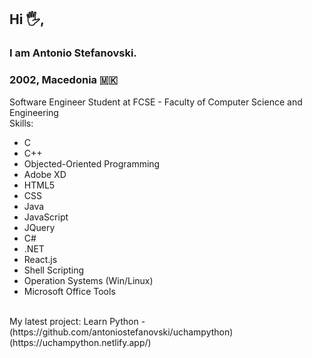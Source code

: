 ## Hi 🖐,<br>
### I am Antonio Stefanovski.<br>
### 2002, Macedonia 🇲🇰<br>
Software Engineer Student at FCSE - Faculty of Computer Science and Engineering<br>
Skills: <br>
<ul>
  <li>C</li>
  <li>C++</li>
  <li>Objected-Oriented Programming</li>
  <li>Adobe XD</li>
  <li>HTML5</li>
  <li>CSS</li>
  <li>Java</li>
  <li>JavaScript</li>
  <li>JQuery</li>
  <li>C#</li>
  <li>.NET</li>
  <li>React.js</li>
  <li>Shell Scripting</li>
  <li>Operation Systems (Win/Linux)</li>
  <li>Microsoft Office Tools</li>
</ul>
<br>
My latest project: Learn Python - (https://github.com/antoniostefanovski/uchampython) (https://uchampython.netlify.app/)
